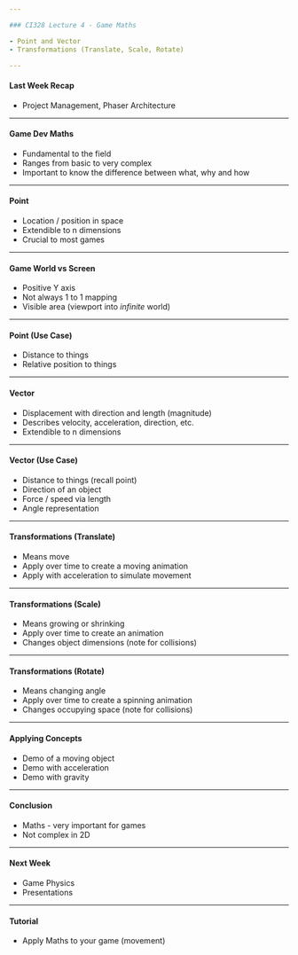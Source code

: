 ```yaml
---

### CI328 Lecture 4 - Game Maths

- Point and Vector
- Transformations (Translate, Scale, Rotate)

---
```


#### Last Week Recap

- Project Management, Phaser Architecture

---

#### Game Dev Maths

- Fundamental to the field
- Ranges from basic to very complex
- Important to know the difference between what, why and how

---

#### Point

- Location / position in space
- Extendible to n dimensions
- Crucial to most games

---

#### Game World vs Screen

- Positive Y axis
- Not always 1 to 1 mapping
- Visible area (viewport into _infinite_ world)

---

#### Point (Use Case)

- Distance to things
- Relative position to things

---

#### Vector

- Displacement with direction and length (magnitude)
- Describes velocity, acceleration, direction, etc.
- Extendible to n dimensions

---

#### Vector (Use Case)

- Distance to things (recall point)
- Direction of an object
- Force / speed via length
- Angle representation

---

#### Transformations (Translate)

- Means move
- Apply over time to create a moving animation
- Apply with acceleration to simulate movement

---

#### Transformations (Scale)

- Means growing or shrinking
- Apply over time to create an animation
- Changes object dimensions (note for collisions)

---

#### Transformations (Rotate)

- Means changing angle
- Apply over time to create a spinning animation
- Changes occupying space (note for collisions)

---

#### Applying Concepts

- Demo of a moving object
- Demo with acceleration
- Demo with gravity

---

#### Conclusion

- Maths - very important for games
- Not complex in 2D

---

#### Next Week

- Game Physics
- Presentations

---

#### Tutorial

- Apply Maths to your game (movement)